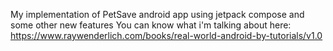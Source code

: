 
My implementation of PetSave android app using jetpack compose and some other new features
You can know what i'm talking about here: https://www.raywenderlich.com/books/real-world-android-by-tutorials/v1.0